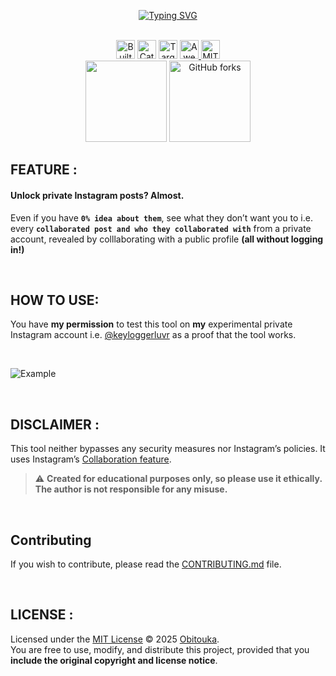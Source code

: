 <div align="center">

  <!-- Project Logo -->
  <a href="https://git.io/typing-svg"><img src="https://readme-typing-svg.demolab.com?font=Roboto+Mono&weight=500&size=40&duration=4500&pause=500&color=00F72B&vCenter=true&width=500&height=70&lines=INSTAGRAM+PrivSniffer" alt="Typing SVG"></a>

  <br>
  
  <!-- Badges Row 1 -->
  <img alt="Built with Python" src="https://img.shields.io/badge/Built_with-Python-blue?logo=python&logoColor=white&style=plastic" height="30" />
  <img alt="Category OSINT" src="https://img.shields.io/badge/Category-OSINT-ff0004?style=plastic" height="30" />
  <img alt="Target Instagram" src="https://img.shields.io/badge/Target-Instagram-9300FF?style=plastic" height="30" />
  <a href="https://awesome.re" title="Awesome"> <img alt="Awesome" src="https://awesome.re/badge-flat.svg" height="30" /> </a>
  <img alt="MIT License" src="https://img.shields.io/badge/License-MIT-D3FF00.svg?style=plastic" height="30" />

  <br>

  <!-- Badges Row 2 -->
  <img src="https://img.shields.io/github/stars/obitouka/InstagramPrivSniffer?style=plastic&color=ffffff&labelColor=000000&logo=github" width="130"/>
  <img alt="GitHub forks" src="https://img.shields.io/github/forks/obitouka/InstagramPrivSniffer?style=plastic&color=ffffff&labelColor=000000&logo=github" width="130"/>
</div>

## FEATURE :

#### Unlock private Instagram posts? Almost.  
Even if you have **```0% idea about them```**, see what they don’t want you to i.e. every **```collaborated post and who they collaborated with```** from a private account, revealed by colllaborating with a public profile **(all without logging in!)**

<br>

## HOW TO USE:

You have **my permission** to test this tool on **my** experimental private Instagram account i.e. [@keyloggerluvr](https://www.instagram.com/keyloggerluvr) as a proof that the tool works.

<br>

![Example](./img/sample.jpg)

<br>

## DISCLAIMER :

This tool neither bypasses any security measures nor Instagram’s policies. It uses Instagram’s [Collaboration feature](https://help.instagram.com/3526836317546926).
> ⚠️ **Created for educational purposes only, so please use it ethically. The author is not responsible for any misuse.**

<br>

## Contributing
If you wish to contribute, please read the [CONTRIBUTING.md](CONTRIBUTING.md) file.

<br>

## LICENSE :

Licensed under the [MIT License](LICENSE) © 2025 [Obitouka](https://github.com/obitouka).  
You are free to use, modify, and distribute this project, provided that you **include the original copyright and license notice**.
